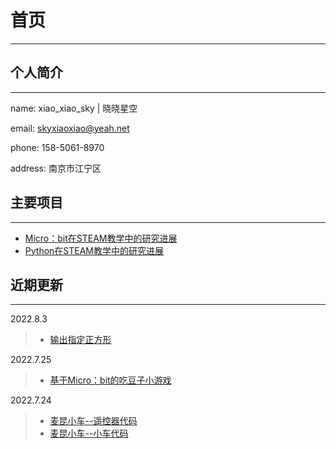 # 首页

---

## 个人简介

---
name: xiao_xiao_sky | 晓晓星空

email: skyxiaoxiao@yeah.net

phone: 158-5061-8970

address: 南京市江宁区

## 主要项目

---

+ [Micro：bit在STEAM教学中的研究进展](https://songxiao1018.github.io/steam-micro-bit/)
+ [Python在STEAM教学中的研究进展](https://songxiao1018.github.io/steam-python/)

## 近期更新

---

2022.8.3

> + [输出指定正方形](https://songxiao1018.github.io/python-draw/question1)

2022.7.25

> + [基于Micro：bit的吃豆子小游戏](https://songxiao1018.github.io/micro-bit-eat-ben/)

2022.7.24

> + [麦昆小车--遥控器代码](https://songxiao1018.github.io/micro-bit-out-car/)
> + [麦昆小车--小车代码](https://songxiao1018.github.io/micro-bit-in-car/)
